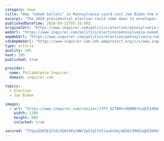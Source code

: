 ```yaml
---
category: news
title: "How ‘naked ballots’ in Pennsylvania could cost Joe Biden the election"
excerpt: "The 2020 presidential election could come down to envelopes. The state Supreme Court in Pennsylvania, a critical battleground state that’s seen as increasingly likely to determine who wins the White House,"
publishedDateTime: 2020-09-23T05:18:00Z
originalUrl: "https://www.inquirer.com/politics/election/pennsylvania-naked-ballots-supreme-court-philadelphia-20200921.html"
webUrl: "https://www.inquirer.com/politics/election/pennsylvania-naked-ballots-supreme-court-philadelphia-20200921.html"
ampWebUrl: "https://www.inquirer.com/politics/election/pennsylvania-naked-ballots-supreme-court-philadelphia-20200921.html?outputType=amp"
cdnAmpWebUrl: "https://www-inquirer-com.cdn.ampproject.org/c/s/www.inquirer.com/politics/election/pennsylvania-naked-ballots-supreme-court-philadelphia-20200921.html?outputType=amp"
type: article
quality: 105
heat: 105
published: true

provider:
  name: Philadelphia Inquirer
  domain: inquirer.com

topics:
  - Election
  - Joe Biden

images:
  - url: "https://www.inquirer.com/resizer/17FY_6Z7BOnr4UHN0rhcqtE1d6A=/1200x0/center/middle/www.inquirer.com/resizer/xr235XbHiAcYmTRsNsechlj3Zmk=/1200x0/center/middle/cloudfront-us-east-1.images.arcpublishing.com/pmn/CKCPX27WHNHB3I5EZNYGAYZ6PU.jpg"
    width: 1200
    height: 800
    isCached: true

secured: "TtUyaZUK5E2ChXz5Q824PytWW/IpIJqlfVIlauUchkjmE0kt3RHE2qbEID9hxb6a05SRkStRAX4Sd2V5tOIOKJ+c6rgyUxcEW9w/qVitJsfhEP+WQrYVOZSRSJ4nAJwLOIXjX9AKf6vujv4W3QQKY5oLNHBJcbrORFeh+QI+oipjYmgBdBAwqyxycD/r2byH+kUEaoXnzyheEH12aSVkfH8g3yjiAssScuFLar+rqvGdGg1OtbMHNt/Fazdsb3RS7p+fw9FEcZaDq+z9Cd7EJGGd6c0GlYrXp7gunhcUfypNsErVS0umyVwM4n5BO0gTPoRMccmxHMnwcsvF+ZfxYRDdXF0y80IhKHPsO/ZCErM=;8LPGShZDX1zZOXClmbQc6Q=="
---
```


